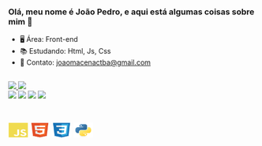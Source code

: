 ### Olá, meu nome é João Pedro, e aqui está algumas coisas sobre mim 👋

- 🖥 Área: Front-end
- 📚 Estudando: Html, Js, Css
- 📧 Contato: joaomacenactba@gmail.com

##

<div align="left">
  <a href="https://github.com/Jaunzera01">
  <img height="150em" src="https://github-readme-stats.vercel.app/api?username=Jaunzera01&show_icons=true&theme=github_dark&include_all_commits=true&count_private=true"/>
  <img height="150em" src="https://github-readme-stats.vercel.app/api/top-langs/?username=Jaunzera01&layout=compact&langs_count=7&theme=github_dark"/>
</div>
  
  <div> 
  <a href="https://instagram.com/joaomacena_cwb" target="_blank"><img src="https://img.shields.io/badge/-Instagram-%23E4405F?style=for-the-badge&logo=instagram&logoColor=white" target="_blank"></a>
    <a href ="https://t.me/Joaomacena_cwb"><img src="https://img.shields.io/badge/Telegram-2CA5E0?style=for-the-badge&logo=telegram&logoColor=white" target="blank"></a>
 <a href="https://discord.gg/HMwhSbprEq" target="_blank"><img src="https://img.shields.io/badge/Discord-7289DA?style=for-the-badge&logo=discord&logoColor=white" target="_blank"></a> 
  <a href ="mailto:joaomacenactba@gmail.com"><img src="https://img.shields.io/badge/-Gmail-%23333?style=for-the-badge&logo=gmail&logoColor=white" target="_blank"></a> 

   ##
    
<div style="display: inline_block"><br>
  <img align="center" alt="João-Js" height="30" width="40" src="https://raw.githubusercontent.com/devicons/devicon/master/icons/javascript/javascript-plain.svg">
  <img align="center" alt="João-HTML" height="30" width="40" src="https://raw.githubusercontent.com/devicons/devicon/master/icons/html5/html5-original.svg">
  <img align="center" alt="João-CSS" height="30" width="40" src="https://raw.githubusercontent.com/devicons/devicon/master/icons/css3/css3-original.svg">
  <img align="center" alt="João-Python" height="30" width="40" src="https://raw.githubusercontent.com/devicons/devicon/master/icons/python/python-original.svg">
</div>

  ##
